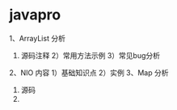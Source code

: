 # javapro

1、ArrayList 分析
   1) 源码注释
   2）常用方法示例
   3）常见bug分析

2、NIO 内容
   1）基础知识点
   2）实例
3、Map 分析
   1) 源码
   2)
